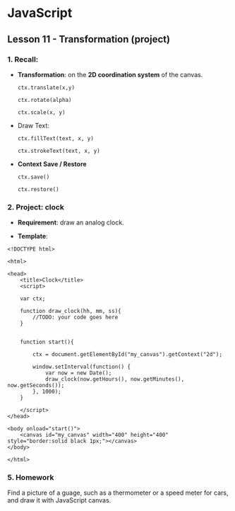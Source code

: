 # JavaScript

## Lesson 11 - Transformation (project) 

### 1. Recall: 

- __Transformation__: on the __2D coordination system__ of the canvas.

  `ctx.translate(x,y)`
  
  `ctx.rotate(alpha)`
  
  `ctx.scale(x, y)`
  
- Draw Text:

  `ctx.fillText(text, x, y)`
  
  `ctx.strokeText(text, x, y)`

- __Context Save / Restore__

  `ctx.save()`
  
  `ctx.restore()`


### 2. Project: clock
	
- __Requirement__: draw an analog clock.

- __Template__:

```
<!DOCTYPE html>

<html>

<head>
	<title>Clock</title>
	<script>
	
	var ctx;
	
	function draw_clock(hh, mm, ss){
		//TODO: your code goes here
	}

	
	function start(){
	
		ctx = document.getElementById("my_canvas").getContext("2d");
		
		window.setInterval(function() {
			var now = new Date();
			draw_clock(now.getHours(), now.getMinutes(), now.getSeconds());
		}, 1000);
	}
		
	</script>
</head>

<body onload="start()">
	<canvas id="my_canvas" width="400" height="400" style="border:solid black 1px;"></canvas>
</body>

</html>
```

	
### 5. Homework

Find a picture of a guage, such as a thermometer or a speed meter for cars, and draw it with JavaScript canvas.
	
	


